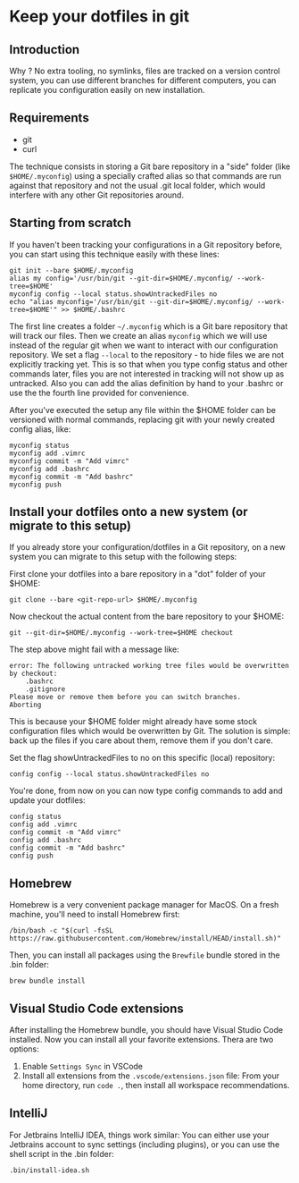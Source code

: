 # Keep your dotfiles in git

## Introduction

Why ? No extra tooling, no symlinks, files are tracked on a version control system, you can use different branches for different computers, you can replicate you configuration easily on new installation.

## Requirements

- git
- curl

The technique consists in storing a Git bare repository in a "side" folder (like `$HOME/.myconfig`) using a specially crafted alias so that commands are run against that repository and not the usual .git local folder, which would interfere with any other Git repositories around.

## Starting from scratch

If you haven't been tracking your configurations in a Git repository before, you can start using this technique easily with these lines:

    git init --bare $HOME/.myconfig
    alias my config='/usr/bin/git --git-dir=$HOME/.myconfig/ --work-tree=$HOME'
    myconfig config --local status.showUntrackedFiles no
    echo "alias myconfig='/usr/bin/git --git-dir=$HOME/.myconfig/ --work-tree=$HOME'" >> $HOME/.bashrc

The first line creates a folder `~/.myconfig` which is a Git bare repository that will track our files.
Then we create an alias `myconfig` which we will use instead of the regular git when we want to interact with our configuration repository.
We set a flag `--local` to the repository - to hide files we are not explicitly tracking yet. This is so that when you type config status and other commands later, files you are not interested in tracking will not show up as untracked.
Also you can add the alias definition by hand to your .bashrc or use the the fourth line provided for convenience.

After you've executed the setup any file within the $HOME folder can be versioned with normal commands, replacing git with your newly created config alias, like:

    myconfig status
    myconfig add .vimrc
    myconfig commit -m "Add vimrc"
    myconfig add .bashrc
    myconfig commit -m "Add bashrc"
    myconfig push

## Install your dotfiles onto a new system (or migrate to this setup)

If you already store your configuration/dotfiles in a Git repository, on a new system you can migrate to this setup with the following steps:

First clone your dotfiles into a bare repository in a "dot" folder of your $HOME:

    git clone --bare <git-repo-url> $HOME/.myconfig

Now checkout the actual content from the bare repository to your $HOME:

    git --git-dir=$HOME/.myconfig --work-tree=$HOME checkout

The step above might fail with a message like:

    error: The following untracked working tree files would be overwritten by checkout:
        .bashrc
        .gitignore
    Please move or remove them before you can switch branches.
    Aborting

This is because your $HOME folder might already have some stock configuration files which would be overwritten by Git. The solution is simple: back up the files if you care about them, remove them if you don't care.

Set the flag showUntrackedFiles to no on this specific (local) repository:

    config config --local status.showUntrackedFiles no

You're done, from now on you can now type config commands to add and update your dotfiles:

    config status
    config add .vimrc
    config commit -m "Add vimrc"
    config add .bashrc
    config commit -m "Add bashrc"
    config push

## Homebrew

Homebrew is a very convenient package manager for MacOS. On a fresh machine, you'll need to install Homebrew first:

    /bin/bash -c "$(curl -fsSL https://raw.githubusercontent.com/Homebrew/install/HEAD/install.sh)"

Then, you can install all packages using the `Brewfile` bundle stored in the .bin folder:

    brew bundle install

## Visual Studio Code extensions

After installing the Homebrew bundle, you should have Visual Studio Code installed. Now you can install all your favorite extensions. Thera are two options:
1) Enable `Settings Sync` in VSCode
2) Install all extensions from the `.vscode/extensions.json` file: From your home directory, run `code .`, then install all workspace recommendations.

## IntelliJ

For Jetbrains IntelliJ IDEA, things work similar: You can either use your Jetbrains account to sync settings (including plugins), or you can use the shell script in the .bin folder:

    .bin/install-idea.sh

